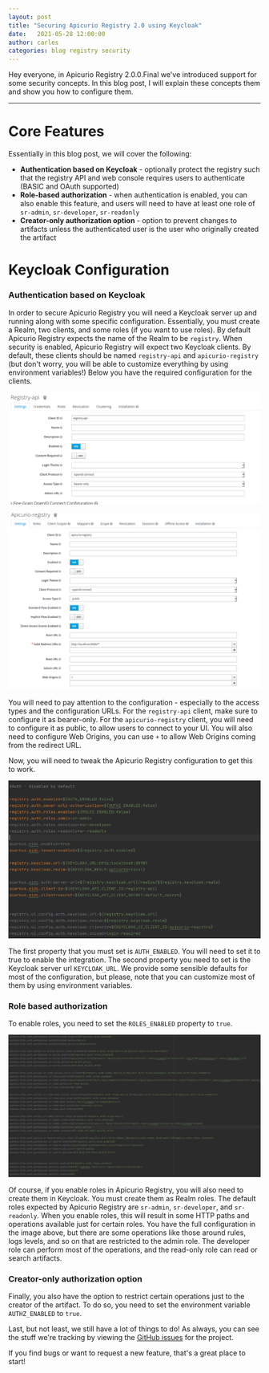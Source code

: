 ```yaml
---
layout: post
title: "Securing Apicurio Registry 2.0 using Keycloak"
date:   2021-05-28 12:00:00
author: carles
categories: blog registry security
---
```



Hey everyone, in Apicurio Registry 2.0.0.Final we've introduced support for some security concepts. In this blog post, I will explain these concepts them and show you how to configure them.

---

Core Features
===
Essentially in this blog post, we will cover the following:

* **Authentication based on Keycloak** - optionally protect the registry such that the registry API and web console requires users to authenticate (BASIC and OAuth supported)
* **Role-based authorization** - when authentication is enabled, you can also enable this feature, and users will need to have at least one role of `sr-admin`, `sr-developer`, `sr-readonly`
* **Creator-only authorization option** - option to prevent changes to artifacts unless the authenticated user is the user who originally created the artifact


Keycloak Configuration
===

### Authentication based on Keycloak
In order to secure Apicurio Registry you will need a Keycloak server up and running along with some specific configuration.
Essentially, you must create a Realm, two clients, and some roles (if you want to use roles).  By default Apicurio Registry expects the name of the Realm to be `registry`.
When security is enabled, Apicurio Registry will expect two Keycloak clients.  By default, these clients should be named `registry-api` and `apicurio-registry` (but don't worry, you will be able to customize everything by using environment variables!)
Below you have the required configuration for the clients.

![Configure Apicurio Registry API_Client](/images/guides/registry-auth-client-api-config.png)

![Configure Apicurio Registry_UI Client](/images/guides/registry-auth-client-ui-config.png)

You will need to pay attention to the configuration - especially to the access types and the configuration URLs. 
For the `registry-api` client, make sure to configure it as bearer-only. For the `apicurio-registry` client, you will need to configure it as public, to allow users to connect to your UI.
You will also need to configure Web Origins, you can use `+` to allow Web Origins coming from the redirect URL.    

Now, you will need to tweak the Apicurio Registry configuration to get this to work.

![Configure Apicurio Registry Auth_Properties](/images/guides/registry-auth-properties-config.png)

The first property that you must set is `AUTH_ENABLED`.  You will need to set it to true to enable the integration.  The second property you need to set is the Keycloak server url `KEYCLOAK_URL`.
We provide some sensible defaults for most of the configuration, but please, note that you can customize most of them by using environment variables.

### Role based authorization

To enable roles, you need to set the `ROLES_ENABLED` property to `true`. 

![Configure Apicurio Registry Auth_Properties](/images/guides/registry-auth-http-paths-config.png)

Of course, if you enable roles in Apicurio Registry, you will also need to create them in Keycloak. 
You must create them as Realm roles. The default roles expected by Apicurio Registry are `sr-admin`, `sr-developer`, and `sr-readonly`.
When you enable roles, this will result in some HTTP paths and operations available just for certain roles. 
You have the full configuration in the image above, but there are some operations like those around rules, logs levels, and so on that are restricted to the admin role. 
The developer role can perform most of the operations, and the read-only role can read or search artifacts. 

### Creator-only authorization option

Finally, you also have the option to restrict certain operations just to the creator of the artifact. To do so, you need to set the environment variable `AUTHZ_ENABLED` to `true`.

Last, but not least, we still have a lot of things to do!  As always, you can see the
stuff we're tracking by viewing the [GitHub issues](https://github.com/Apicurio/apicurio-registry/issues) for the project.

If you find bugs or want to request a new feature, that's a great place to start!
